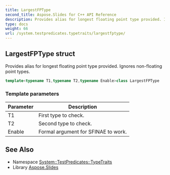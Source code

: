 ```yaml
---
title: LargestFPType
second_title: Aspose.Slides for C++ API Reference
description: Provides alias for longest floating point type provided. Ignores non-floating point types.
type: docs
weight: 66
url: /system.testpredicates.typetraits/largestfptype/
---
```

## LargestFPType struct


Provides alias for longest floating point type provided. Ignores non-floating point types.

```cpp
template<typename T1,typename T2,typename Enable>class LargestFPType
```


### Template parameters

| Parameter | Description |
| --- | --- |
| T1 | First type to check. |
| T2 | Second type to check. |
| Enable | Formal argument for SFINAE to work. |

## See Also

* Namespace [System::TestPredicates::TypeTraits](../)
* Library [Aspose.Slides](../../)